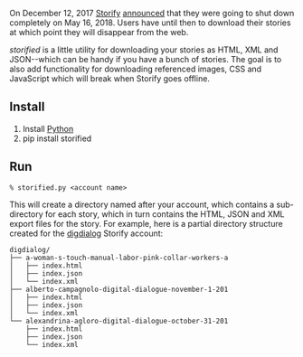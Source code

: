 On December 12, 2017 [Storify] [announced] that they were going to shut down
completely on May 16, 2018. Users have until then to download their stories at
which point they will disappear from the web.

*storified* is a little utility for downloading your stories as HTML, XML and
JSON--which can be handy if you have a bunch of stories. The goal is to also 
add functionality for downloading referenced images, CSS and JavaScript which
will break when Storify goes offline.

## Install

1. Install [Python]
2. pip install storified

## Run

    % storified.py <account name>

This will create a directory named after your account, which contains a
sub-directory for each story, which in turn contains the HTML, JSON and XML
export files for the story. For example, here is a partial directory structure
created for the [digdialog] Storify account:

```
digdialog/
├── a-woman-s-touch-manual-labor-pink-collar-workers-a
│   ├── index.html
│   ├── index.json
│   └── index.xml
├── alberto-campagnolo-digital-dialogue-november-1-201
│   ├── index.html
│   ├── index.json
│   └── index.xml
└── alexandrina-agloro-digital-dialogue-october-31-201
    ├── index.html
    ├── index.json
    └── index.xml

```

[Storify]: https://en.wikipedia.org/wiki/Storify
[announced]: https://web.archive.org/web/20171212163903/https://storify.com/faq-eol
[Python]: https://python.org
[digdialog]: https://storify.com/digdialog/
